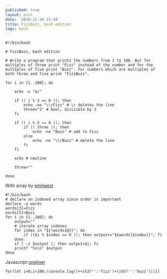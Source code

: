 ```yaml
---
published: true
layout: post
date: '2019-12-30 23:48'
title: FizzBuzz, bash edition
tags: bash 
---
```

    #!/bin/bash

    # FizzBuzz, bash edition

    # Write a program that prints the numbers from 1 to 100. But for multiples of three print "Fizz" instead of the number and for the multiples of five print "Buzz". For numbers which are multiples of both three and five print "FizzBuzz".

    for i in {1..100}; do

        echo -n "$i"
        
        if (( i % 3 == 0 )); then
            echo -ne "\\rFizz" # \r deletes the line
            three="1" # bool, divisible by 3
        fi
        
        if (( i % 5 == 0 )); then
            if (( three )); then
                echo -ne "Buzz" # add to Fizz
            else
                echo -ne "\\rBuzz" # delete the line
            fi
        fi
        
        echo # newline
        
        three=""

    done

With array by [emilwest](https://www.reddit.com/r/bash/comments/6rs6sr/writing_fizzbuzz_in_bash/)

    #!/bin/bash
    # declare an indexed array since order is important
    declare -a words
    words[3]=Fizz
    words[5]=Buzz
    for i in {1..100}; do
        output=""
        # iterate array indexes
        for index in "${!words[@]}"; do
            if (($i % $index == 0 )); then output+="${words[$index]}"; fi
        done  
        if [ -z $output ]; then output=$i; fi
        printf "%s\n" $output
    done

Javascript [oneliner](https://codeburst.io/javascript-breaking-down-the-shortest-possible-fizzbuzz-answer-94a0ad9d128a)

    for(let i=0;i<100;)console.log((++i%3?'':'fizz')+(i%5?'':'buzz')||i)
